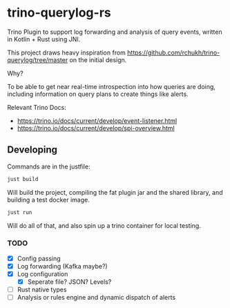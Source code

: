 # trino-querylog-rs

Trino Plugin to support log forwarding and analysis of query events, written in Kotlin + Rust using JNI.

This project draws heavy inspiration from <https://github.com/rchukh/trino-querylog/tree/master> on the initial design.

Why?

To be able to get near real-time introspection into how queries are doing, including information on query plans to create things like alerts.

Relevant Trino Docs:

- <https://trino.io/docs/current/develop/event-listener.html>
- <https://trino.io/docs/current/develop/spi-overview.html>

## Developing

Commands are in the justfile:

```sh
just build
```

Will build the project, compiling the fat plugin jar and the shared library, and building a test docker image.

```sh
just run
```

Will do all of that, and also spin up a trino container for local testing.

### TODO

- [x] Config passing
- [x] Log forwarding (Kafka maybe?)
- [x] Log configuration
  - [x] Seperate file? JSON? Levels?
- [ ] Rust native types
- [ ] Analysis or rules engine and dynamic dispatch of alerts
